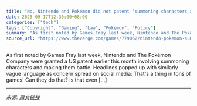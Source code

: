 ```yaml
---
title: "No, Nintendo and Pokémon did not patent ‘summoning characters and making them battle’"
date: 2025-09-17T12:30:00+08:00
categories: ["tech"]
tags: ["Copyright", "Gaming", "Law", "Pokemon", "Policy"]
summary: "As first noted by Games Fray last week, Nintendo and The Pok&#233;mon Company were granted a US patent earlier this month involving summoning characters and making them battle. Headlines popped up wit"
source_url: "https://www.theverge.com/games/779062/nintendo-pokemon-summoning-battle-patent"
---
```


As first noted by Games Fray last week, Nintendo and The Pok&#233;mon Company were granted a US patent earlier this month involving summoning characters and making them battle. Headlines popped up with similarly vague language as concern spread on social media: That's a thing in tons of games! Can they do that? Is that even [&#8230;]

---

*来源: [原文链接](https://www.theverge.com/games/779062/nintendo-pokemon-summoning-battle-patent)*
